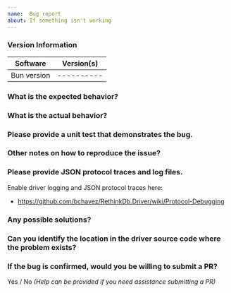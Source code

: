 ```yaml
---
name:  Bug report
about: If something isn't working 
---
```


### Version Information
| Software                | Version(s) |
| ------------------------| ---------- |
| Bun version             | ---------- |

### What is the expected behavior?

### What is the actual behavior?

### Please provide a unit test that demonstrates the bug.

### Other notes on how to reproduce the issue?

### Please provide JSON protocol traces and log files.

Enable driver logging and JSON protocol traces here:
* https://github.com/bchavez/RethinkDb.Driver/wiki/Protocol-Debugging

### Any possible solutions?

### Can you identify the location in the driver source code where the problem exists?

### If the bug is confirmed, would you be willing to submit a PR?

Yes / No _(Help can be provided if you need assistance submitting a PR)_